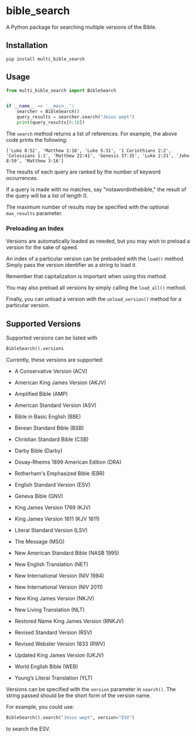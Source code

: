 # bible_search

A Python package for searching multiple versions of the Bible.

## Installation

```shell
pip install multi_bible_search
```

## Usage 

```python
from multi_bible_search import BibleSearch


if __name__ == '__main__':
    searcher = BibleSearch()
    query_results = searcher.search("Jesus wept")
    print(query_results[0:10])

```

The `search` method returns a list of references. For example, the above code prints the following:

```
['Luke 8:52', 'Matthew 1:16', 'Luke 5:31', '1 Corinthians 2:2', 'Colossians 1:1', 'Matthew 22:41', 'Genesis 37:35', 'Luke 2:21', 'John 8:59', 'Matthew 3:16']
```

The results of each query are ranked by the number of keyword occurrences.

If a query is made with no matches, say "notawordinthebible," the result of the query will be a list of length 0. 

The maximum number of results may be specified with the optional `max_results` parameter.

### Preloading an Index

Versions are automatically loaded as needed, but you may wish to preload a version for the sake of speed. 

An index of a particular version can be preloaded with the `load()` method. Simply pass the version identifier as a string to load it.

Remember that capitalization is important when using this method.

You may also preload all versions by simply calling the `load_all()` method. 

Finally, you can unload a version with the `unload_version()` method for a particular version. 

## Supported Versions

Supported versions can be listed with

```python
BibleSearch().versions
```

Currently, these versions are supported:

- A Conservative Version (ACV)

- American King James Version (AKJV)

- Amplified Bible (AMP)

- American Standard Version (ASV)

- Bible in Basic English (BBE)

- Berean Standard Bible (BSB)

- Christian Standard Bible (CSB)

- Darby Bible (Darby)

- Douay-Rheims 1899 American Edition (DRA)

- Rotherham's Emphasized Bible (EBR)

- English Standard Version (ESV)

- Geneva Bible (GNV)

- King James Version 1769 (KJV)

- King James Version 1611 (KJV 1611)

- Literal Standard Version (LSV)

- The Message (MSG)

- New American Standard Bible (NASB 1995)

- New English Translation (NET)

- New International Version (NIV 1984)

- New International Version (NIV 2011)

- New King James Version (NKJV)

- New Living Translation (NLT)

- Restored Name King James Version (RNKJV)

- Revised Standard Version (RSV)

- Revised Webster Version 1833 (RWV)

- Updated King James Version (UKJV)

- World English Bible (WEB)

- Young’s Literal Translation (YLT)

Versions can be specified with the `version` parameter in `search()`. The string passed should be the short form of the version name.

For example, you could use:
```python 
BibleSearch().search("Jesus wept", version="ESV")
```
to search the ESV.
